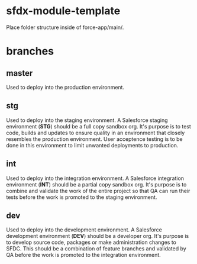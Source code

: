 # sfdx-module-template
Place folder structure inside of force-app/main/.

# branches
## master
Used to deploy into the production environment.

## stg
Used to deploy into the staging environment. A Salesforce staging environment (**STG**) should be a full copy sandbox org. It's purpose is to test code, builds and updates to ensure quality in an environment that closely resembles the production environment. User acceptence testing is to be done in this environment to limit unwanted deployments to production.

## int
Used to deploy into the integration environment. A Salesforce integration environment (**INT**) should be a partial copy sandbox org. It's purpose is to combine and validate the work of the entire project so that QA can run their tests before the work is promoted to the staging environment.

## dev
Used to deploy into the development environment. A Salesforce development environment (**DEV**) should be a developer org. It's purpose is to develop source code, packages or make administration changes to SFDC. This should be a combination of feature branches and validated by QA before the work is promoted to the integration environment.
